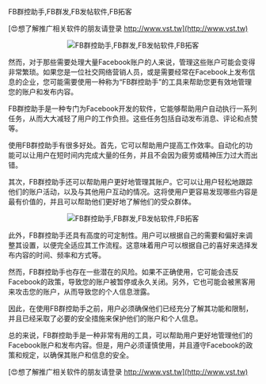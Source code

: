 FB群控助手,FB群发,FB发帖软件,FB拓客

[😍想了解推广相关软件的朋友请登录 http://www.vst.tw](http://www.vst.tw)

 <center><img src="https://vst.tw/MP4/tuiguang/png/4.png" alt="FB群控助手,FB群发,FB发帖软件,FB拓客"></center>

然而，对于那些需要处理大量Facebook账户的人来说，管理这些账户可能会变得非常繁琐。如果您是一位社交网络营销人员，或是需要经常在Facebook上发布信息的企业，您可能需要使用一种称为“FB群控助手”的工具来帮助您更有效地管理您的账户和发布内容。

FB群控助手是一种专门为Facebook开发的软件，它能够帮助用户自动执行一系列任务，从而大大减轻了用户的工作负担。这些任务包括自动发布消息、评论和点赞等。

使用FB群控助手有很多好处。首先，它可以帮助用户提高工作效率。自动化的功能可以让用户在短时间内完成大量的任务，并且不会因为疲劳或精神压力过大而出错。

其次，FB群控助手还可以帮助用户更好地管理其账户。它可以让用户轻松地跟踪他们的账户活动，以及与其他用户互动的情况。这将使用户更容易发现哪些内容是最有价值的，并且可以帮助他们更好地了解他们的受众群体。

 <center><img src="https://vst.tw/MP4/tuiguang/png/7.png" alt="FB群控助手,FB群发,FB发帖软件,FB拓客"></center>

此外，FB群控助手还具有高度的可定制性。用户可以根据自己的需要和偏好来调整其设置，以便完全适应其工作流程。这意味着用户可以根据自己的喜好来选择发布内容的时间、频率和方式等。

然而，FB群控助手也存在一些潜在的风险。如果不正确使用，它可能会违反Facebook的政策，导致您的账户被暂停或永久关闭。另外，它也可能会被黑客用来攻击您的账户，从而导致您的个人信息泄露。

因此，在使用FB群控助手之前，用户必须确保他们已经充分了解其功能和限制，并且已经采取了必要的安全措施来保护他们的账户和个人信息。

总的来说，FB群控助手是一种非常有用的工具，可以帮助用户更好地管理他们的Facebook账户和发布内容。但是，用户必须谨慎使用，并且遵守Facebook的政策和规定，以确保其账户和信息的安全。

[😍想了解推广相关软件的朋友请登录 http://www.vst.tw](http://www.vst.tw)




